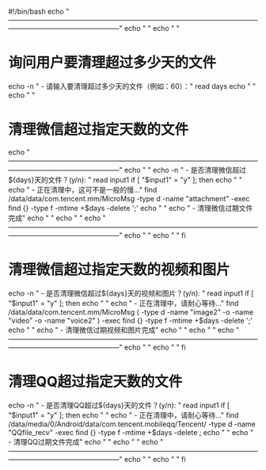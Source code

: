 #!/bin/bash
echo " ————————————————————————————————————————————————————"
echo " "
echo " "

# 询问用户要清理超过多少天的文件
echo -n " - 请输入要清理超过多少天的文件（例如：60）："
read days
echo " "
echo " "
# 清理微信超过指定天数的文件
echo " ————————————————————————————————————————————————————"
echo " "
echo -n " - 是否清理微信超过${days}天的文件？(y/n): "
read input1
if [ "$input1" = "y" ]; then
    echo " "
    echo " - 正在清理中，这可不是一般的慢..."
    find /data/data/com.tencent.mm/MicroMsg -type d -name "attachment" -exec find {} -type f -mtime +$days -delete ';'
    echo " "
    echo " - 清理微信过期文件完成"
    echo " "
    echo " "
    echo " ————————————————————————————————————————————————————"
    echo " "
    echo " "
fi

# 清理微信超过指定天数的视频和图片
echo -n " - 是否清理微信超过${days}天的视频和图片？(y/n): "
read input1
if [ "$input1" = "y" ]; then
    echo " "
    echo " - 正在清理中，请耐心等待..."
    find /data/data/com.tencent.mm/MicroMsg \( -type d -name "image2" -o -name "video" -o -name "voice2" \) -exec find {} -type f -mtime +$days -delete ';'
    echo " "
    echo " - 清理微信过期视频和图片完成"
    echo " "
    echo " "
    echo " ————————————————————————————————————————————————————"
    echo " "
    echo " "
fi

# 清理QQ超过指定天数的文件
echo -n " - 是否清理QQ超过${days}天的文件？(y/n): "
read input1
if [ "$input1" = "y" ]; then
    echo " "
    echo " - 正在清理中，请耐心等待..."
    find /data/media/0/Android/data/com.tencent.mobileqq/Tencent/ -type d -name "QQfile_recv" -exec find {} -type f -mtime +$days -delete \;
    echo " "
    echo " - 清理QQ过期文件完成"
    echo " "
    echo " "
    echo " ————————————————————————————————————————————————————"
    echo " "
    echo " "
fi

